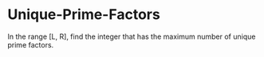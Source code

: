 # Unique-Prime-Factors
In the range [L, R], find the integer that has the maximum number of unique prime factors.
